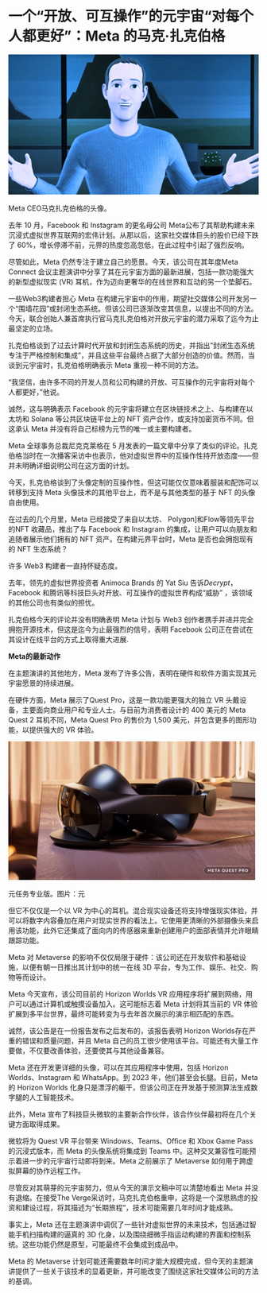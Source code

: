 # 一个“开放、可互操作”的元宇宙“对每个人都更好”：Meta 的马克·扎克伯格




![Meta CEO马克扎克伯格的头像。 图片：元](04.png)

Meta CEO马克扎克伯格的头像。



去年 10 月，Facebook 和 Instagram 的更名母公司 Meta公布了其帮助构建未来沉浸式虚拟世界互联网的宏伟计划。从那以后，这家社交媒体巨头的股价已经下跌了 60%，增长停滞不前，元界的热度忽高忽低，在此过程中引起了强烈反响。

尽管如此，Meta 仍然专注于建立自己的愿景。今天，该公司在其年度Meta Connect 会议主题演讲中分享了其在元宇宙方面的最新进展，包括一款功能强大的新型虚拟现实 (VR) 耳机，作为迈向更奢华的在线世界和互动的另一个垫脚石。

一些Web3构建者担心 Meta 在构建元宇宙中的作用，期望社交媒体公司开发另一个“围墙花园”或封闭生态系统。但该公司已逐渐改变其信息，以提出不同的方法。今天，联合创始人兼首席执行官马克扎克伯格对开放元宇宙的潜力采取了迄今为止最坚定的立场。

扎克伯格谈到了过去计算时代开放和封闭生态系统的历史，并指出“封闭生态系统专注于严格控制和集成”，并且这些平台最终占据了大部分创造的价值。然而，当谈到元宇宙时，扎克伯格明确表示 Meta 重视一种不同的方法。

“我坚信，由许多不同的开发人员和公司构建的开放、可互操作的元宇宙将对每个人都更好，”他说。

诚然，这与明确表示 Facebook 的元宇宙将建立在区块链技术之上、与构建在以太坊和 Solana 等公共区块链平台上的 NFT 资产合作，或支持加密货币不同。但这承认 Meta 并没有将自己标榜为元节的唯一或主要构建者。

Meta 全球事务总裁尼克克莱格在 5 月发表的一篇文章中分享了类似的评论。扎克伯格当时在一次播客采访中也表示，他对虚拟世界中的互操作性持开放态度——但并未明确详细说明公司在这方面的计划。

今天，扎克伯格谈到了头像定制的互操作性，但这可能仅仅意味着服装和配饰可以转移到支持 Meta 头像技术的其他平台上，而不是与其他类型的基于 NFT 的头像自由使用。

在过去的几个月里，Meta 已经接受了来自以太坊、 Polygon]和Flow等领先平台的NFT 收藏品，推出了与 Facebook 和 Instagram 的集成，让用户可以向朋友和追随者展示他们拥有的 NFT 资产。在构建元界平台时，Meta 是否也会拥抱现有的 NFT 生态系统？

许多 Web3 构建者一直持怀疑态度。

去年，领先的虚拟世界投资者 Animoca Brands 的 Yat Siu 告诉*Decrypt*，Facebook 和腾讯等科技巨头对开放、可互操作的虚拟世界构成“威胁” ，该领域的其他公司也有类似的担忧。

扎克伯格今天的评论并没有明确表明 Meta 计划与 Web3 创作者携手并进并完全拥抱开源技术，但这是迄今为止最强烈的信号，表明 Facebook 公司正在尝试在其设计在线平台的方式上取得重大进展.



**Meta的最新动作**

在主题演讲的其他地方，Meta 发布了许多公告，表明在硬件和软件方面实现其元宇宙愿景的持续进展。

在硬件方面，Meta 展示了Quest Pro，这是一款功能更强大的独立 VR 头戴设备，主要面向商业用户和专业人士。与目前为消费者设计的 400 美元的 Meta Quest 2 耳机不同，Meta Quest Pro 的售价为 1,500 美元，并包含更多的图形功能，以提供强大的 VR 体验。

![img](05.png)

元任务专业版。图片：元



但它不仅仅是一个以 VR 为中心的耳机。混合现实设备还将支持增强现实体验，并可以将数字内容叠加在用户对现实世界的看法上。它使用更清晰的外部摄像头来启用该功能，此外它还集成了面向内的传感器来重新创建用户的面部表情并允许眼睛跟踪功能。

Meta 对 Metaverse 的影响不仅仅局限于硬件：该公司还在开发软件和基础设施，以便有朝一日推出其计划中的统一在线 3D 平台，专为工作、娱乐、社交、购物等而设计。

Meta 今天宣布，该公司目前的 Horizon Worlds VR 应用程序将扩展到网络，用户可以通过计算机或触摸设备加入。这可能标志着 Meta 计划将其当前的 VR 体验扩展到多平台世界，最终可能转变为与去年首次展示的演示相匹配的东西。

诚然，该公告是在一份报告发布之后发布的，该报告表明 Horizon Worlds存在严重的错误和质量问题，并且 Meta 自己的员工很少使用该平台。可能还有大量工作要做，不仅要改善体验，还要使其与其他设备兼容。

Meta 还在开发更详细的头像，可以在其应用程序中使用，包括 Horizon Worlds、Instagram 和 WhatsApp。到 2023 年，他们甚至会长腿。目前，Meta 的 Horizon Worlds 化身只是漂浮的躯干，但该公司正在开发基于预测算法生成数字腿的人工智能技术。

此外，Meta 宣布了科技巨头微软的主要新合作伙伴，该合作伙伴最初将在几个关键方面取得成果。

微软将为 Quest VR 平台带来 Windows、Teams、Office 和 Xbox Game Pass 的沉浸式版本，而 Meta 的头像系统将集成到 Teams 中。这种交叉兼容性可能预示着进一步的元宇宙行动即将到来。Meta 之前展示了 Metaverse 如何用于跨虚拟屏幕的协作远程工作。

尽管反对其萌芽的元宇宙努力，但从今天的演示文稿中可以清楚地看出 Meta 并没有退缩。在接受The Verge采访时，马克扎克伯格重申，这将是一个深思熟虑的投资和建设过程，将其描述为“长期旅程”，技术可能需要几年时间才能成熟。

事实上，Meta 还在主题演讲中调侃了一些针对虚拟世界的未来技术，包括通过智能手机扫描构建的逼真的 3D 化身，以及围绕细微手指运动构建的界面和控制系统。这些功能仍然是原型，可能最终不会集成到成品中。

Meta 的 Metaverse 计划可能还需要数年时间才能大规模完成，但今天的主题演讲提供了一些关于该技术的显着更新，并可能改变了围绕这家社交媒体公司的方法的基调。
